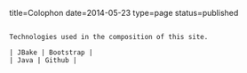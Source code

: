 title=Colophon
date=2014-05-23
type=page
status=published
~~~~~~

Technologies used in the composition of this site.

| JBake | Bootstrap |
| Java | Github |
